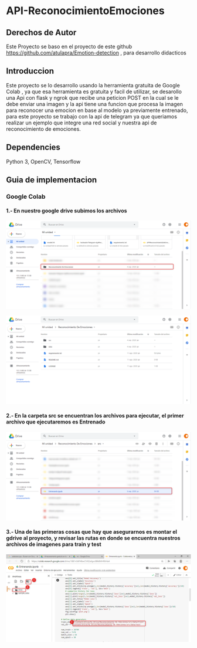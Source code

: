 # API-ReconocimientoEmociones

## Derechos de Autor
Este Proyecto se baso en el proyecto de este github https://github.com/atulapra/Emotion-detection , para desarrollo didacticos

## Introduccion
Este proyecto se lo desarrollo usando la herramienta gratuita de Google Colab , ya que esa herramienta es gratuita y facil de utilizar, se desarollo una Api con flask y ngrok 
que recibe una peticion POST en la cual se le debe enviar una imagen y la api tiene una funcion que procesa la imagen para reconocer una emocion en base al modelo ya previamente
entrenado, para este proyecto se trabajo con la api de telegram ya que queriamos realizar un ejemplo que integre una red social y nuestra api de reconocimiento de emociones.

## Dependencies
Python 3, OpenCV, Tensorflow

## Guia de implementacion 

### Google Colab

#### 1.- En nuestro google drive subimos los archivos

![](images_readme/googlecolab1.png)


![](images_readme/googlecolab2.png)

#### 2.- En la carpeta src se encuentran los archivos para ejecutar, el primer archivo que ejecutaremos es Entrenado


![](images_readme/googlecolab3.png)

#### 3.- Una de las primeras cosas que hay que asegurarnos es montar el gdrive al proyecto, y revisar las rutas en donde se encuentra nuestros archivos de imagenes para train y test


![](images_readme/googlecolab4.png)
